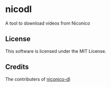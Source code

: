 # nicodl
A tool to download videos from Niconico

## License
This software is licensed under the MIT License.

## Credits
The contributers of [niconico-dl](https://github.com/tasuren/niconico_dl)
